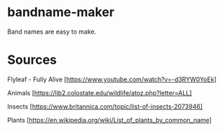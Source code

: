# bandname-maker

Band names are easy to make.

# Sources

Flyleaf - Fully Alive [https://www.youtube.com/watch?v=-d3RYW0YoEk]

Animals [https://lib2.colostate.edu/wildlife/atoz.php?letter=ALL]

Insects [https://www.britannica.com/topic/list-of-insects-2073946]

Plants [https://en.wikipedia.org/wiki/List_of_plants_by_common_name]
